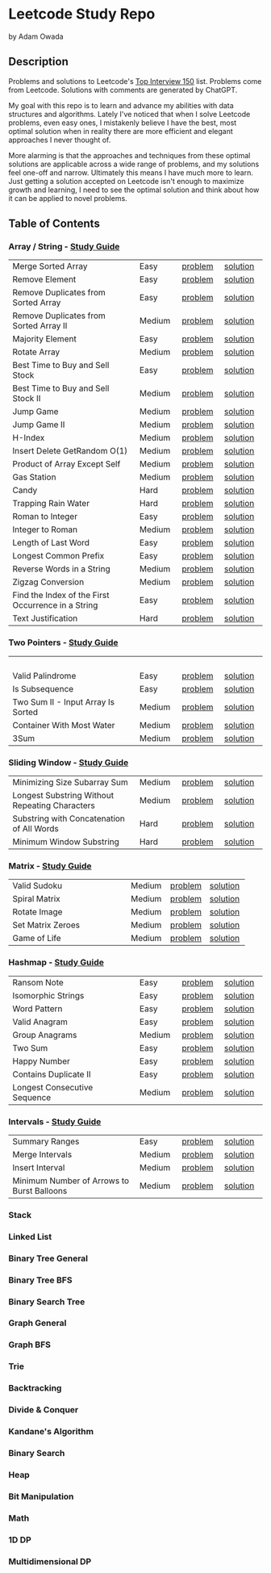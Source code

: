 # Leetcode Study Repo

by Adam Owada

## Description

Problems and solutions to Leetcode's [Top Interview 150](https://leetcode.com/studyplan/top-interview-150/) list. Problems come from Leetcode. Solutions with comments are generated by ChatGPT.

My goal with this repo is to learn and advance my abilities with data structures and algorithms. Lately I've noticed that when I solve Leetcode problems, even easy ones, I mistakenly believe I have the best, most optimal solution when in reality there are more efficient and elegant approaches I never thought of.

More alarming is that the approaches and techniques from these optimal solutions are applicable across a wide range of problems, and my solutions feel one-off and narrow. Ultimately this means I have much more to learn. Just getting a solution accepted on Leetcode isn't enough to maximize growth and learning, I need to see the optimal solution and think about how it can be applied to novel problems.

## Table of Contents

<h3>Array / String - <a href="array-string/study-guide.md">Study Guide</a></h3>
<table style="width: 100%; table-layout: fixed; border-collapse: collapse;">
  <colgroup>
    <!-- Problem Name column takes 50% -->
    <col style="width: 50%;">
    <!-- The remaining columns take 16.66% each (roughly one-third of the remaining 50%) -->
    <col style="width: 16.66%;">
    <col style="width: 16.66%;">
    <col style="width: 16.66%;">
  </colgroup>
  <tbody>
    <tr>
      <td>Merge Sorted Array</td>
      <td>Easy</td>
      <td><a href="array-string/merge-sorted-array/problem.md">problem</a></td>
      <td><a href="array-string/merge-sorted-array/solution.md">solution</a></td>
    </tr>
    <tr>
      <td>Remove Element</td>
      <td>Easy</td>
      <td><a href="array-string/remove-element/problem.md">problem</a></td>
      <td><a href="array-string/remove-element/solution.md">solution</a></td>
    </tr>
    <tr>
      <td>Remove Duplicates from Sorted Array</td>
      <td>Easy</td>
      <td><a href="array-string/remove-duplicates-from-sorted-array/problem.md">problem</a></td>
      <td><a href="array-string/remove-duplicates-from-sorted-array/solution.md">solution</a></td>
    </tr>
    <tr>
      <td>Remove Duplicates from Sorted Array II</td>
      <td>Medium</td>
      <td><a href="array-string/remove-duplicates-from-sorted-array-ii/problem.md">problem</a></td>
      <td><a href="array-string/remove-duplicates-from-sorted-array-ii/solution.md">solution</a></td>
    </tr>
    <tr>
      <td>Majority Element</td>
      <td>Easy</td>
      <td><a href="array-string/majority-element/problem.md">problem</a></td>
      <td><a href="array-string/majority-element/solution.md">solution</a></td>
    </tr>
    <tr>
      <td>Rotate Array</td>
      <td>Medium</td>
      <td><a href="array-string/rotate-array/problem.md">problem</a></td>
      <td><a href="array-string/rotate-array/solution.md">solution</a></td>
    </tr>
    <tr>
      <td>Best Time to Buy and Sell Stock</td>
      <td>Easy</td>
      <td><a href="array-string/best-time-to-buy-and-sell-stock/problem.md">problem</a></td>
      <td><a href="array-string/best-time-to-buy-and-sell-stock/solution.md">solution</a></td>
    </tr>
    <tr>
      <td>Best Time to Buy and Sell Stock II</td>
      <td>Medium</td>
      <td><a href="array-string/best-time-to-buy-and-sell-stock-ii/problem.md">problem</a></td>
      <td><a href="array-string/best-time-to-buy-and-sell-stock-ii/solution.md">solution</a></td>
    </tr>
    <tr>
      <td>Jump Game</td>
      <td>Medium</td>
      <td><a href="array-string/jump-game/problem.md">problem</a></td>
      <td><a href="array-string/jump-game/solution.md">solution</a></td>
    </tr>
    <tr>
      <td>Jump Game II</td>
      <td>Medium</td>
      <td><a href="array-string/jump-game-ii/problem.md">problem</a></td>
      <td><a href="array-string/jump-game-ii/solution.md">solution</a></td>
    </tr>
    <tr>
      <td>H-Index</td>
      <td>Medium</td>
      <td><a href="array-string/h-index/problem.md">problem</a></td>
      <td><a href="array-string/h-index/solution.md">solution</a></td>
    </tr>
    <tr>
      <td>Insert Delete GetRandom O(1)</td>
      <td>Medium</td>
      <td><a href="array-string/insert-delete-getrandom-o1/problem.md">problem</a></td>
      <td><a href="array-string/insert-delete-getrandom-o1/solution.md">solution</a></td>
    </tr>
    <tr>
      <td>Product of Array Except Self</td>
      <td>Medium</td>
      <td><a href="array-string/product-of-array-except-self/problem.md">problem</a></td>
      <td><a href="array-string/product-of-array-except-self/solution.md">solution</a></td>
    </tr>
    <tr>
      <td>Gas Station</td>
      <td>Medium</td>
      <td><a href="array-string/gas-station/problem.md">problem</a></td>
      <td><a href="array-string/gas-station/solution.md">solution</a></td>
    </tr>
    <tr>
      <td>Candy</td>
      <td>Hard</td>
      <td><a href="array-string/candy/problem.md">problem</a></td>
      <td><a href="array-string/candy/solution.md">solution</a></td>
    </tr>
    <tr>
      <td>Trapping Rain Water</td>
      <td>Hard</td>
      <td><a href="array-string/trapping-rain-water/problem.md">problem</a></td>
      <td><a href="array-string/trapping-rain-water/solution.md">solution</a></td>
    </tr>
    <tr>
      <td>Roman to Integer</td>
      <td>Easy</td>
      <td><a href="array-string/roman-to-integer/problem.md">problem</a></td>
      <td><a href="array-string/roman-to-integer/solution.md">solution</a></td>
    </tr>
    <tr>
      <td>Integer to Roman</td>
      <td>Medium</td>
      <td><a href="array-string/integer-to-roman/problem.md">problem</a></td>
      <td><a href="array-string/integer-to-roman/solution.md">solution</a></td>
    </tr>
    <tr>
      <td>Length of Last Word</td>
      <td>Easy</td>
      <td><a href="array-string/length-of-last-word/problem.md">problem</a></td>
      <td><a href="array-string/length-of-last-word/solution.md">solution</a></td>
    </tr>
    <tr>
      <td>Longest Common Prefix</td>
      <td>Easy</td>
      <td><a href="array-string/longest-common-prefix/problem.md">problem</a></td>
      <td><a href="array-string/longest-common-prefix/solution.md">solution</a></td>
    </tr>
    <tr>
      <td>Reverse Words in a String</td>
      <td>Medium</td>
      <td><a href="array-string/reverse-words-in-a-string/problem.md">problem</a></td>
      <td><a href="array-string/reverse-words-in-a-string/solution.md">solution</a></td>
    </tr>
    <tr>
      <td>Zigzag Conversion</td>
      <td>Medium</td>
      <td><a href="array-string/zigzag-conversion/problem.md">problem</a></td>
      <td><a href="array-string/zigzag-conversion/solution.md">solution</a></td>
    </tr>
    <tr>
      <td>Find the Index of the First Occurrence in a String</td>
      <td>Easy</td>
      <td><a href="array-string/find-the-index-of-the-first-occurrence-in-a-string/problem.md">problem</a></td>
      <td><a href="array-string/find-the-index-of-the-first-occurrence-in-a-string/solution.md">solution</a></td>
    </tr>
    <tr>
      <td>Text Justification</td>
      <td>Hard</td>
      <td><a href="array-string/text-justification/problem.md">problem</a></td>
      <td><a href="array-string/text-justification/solution.md">solution</a></td>
    </tr>
  </tbody>
</table>

<h3>Two Pointers - <a href="two-pointers/study-guide.md">Study Guide</a></h3>
<table style="width: 100%; table-layout: fixed; border-collapse: collapse;">
  <colgroup>
    <!-- Problem Name column takes 50% -->
    <col style="width: 50%;">
    <!-- The remaining columns take 16.66% each (roughly one-third of the remaining 50%) -->
    <col style="width: 16.66%;">
    <col style="width: 16.66%;">
    <col style="width: 16.66%;">
  </colgroup>
  <tbody>
    <tr>
      <td><img width="882" height="0">&nbsp;</td>
      <td><img width="1" height="0">&nbsp;</td>
      <td><img width="1" height="0">&nbsp;</td>
      <td><img width="1" height="0">&nbsp;</td>
    </tr>
    <tr>
      <td>Valid Palindrome</td>
      <td>Easy</td>
      <td><a href="two-pointers/valid-palindrome/problem.md">problem</a></td>
      <td><a href="two-pointers/valid-palindrome/solution.md">solution</a></td>
    </tr>
    <tr>
      <td>Is Subsequence</td>
      <td>Easy</td>
      <td><a href="two-pointers/is-subsequence/problem.md">problem</a></td>
      <td><a href="two-pointers/is-subsequence/solution.md">solution</a></td>
    </tr>
    <tr>
      <td>Two Sum II - Input Array Is Sorted</td>
      <td>Medium</td>
      <td><a href="two-pointers/two-sum-ii-input-array-is-sorted/problem.md">problem</a></td>
      <td><a href="two-pointers/two-sum-ii-input-array-is-sorted/solution.md">solution</a></td>
    </tr>
    <tr>
      <td>Container With Most Water</td>
      <td>Medium</td>
      <td><a href="two-pointers/container-with-most-water/problem.md">problem</a></td>
      <td><a href="two-pointers/container-with-most-water/solution.md">solution</a></td>
    </tr>
    <tr>
      <td>3Sum</td>
      <td>Medium</td>
      <td><a href="two-pointers/3sum/problem.md">problem</a></td>
      <td><a href="two-pointers/3sum/solution.md">solution</a></td>
    </tr>
  </tbody>
</table>

<h3>Sliding Window - <a href="sliding-window/study-guide.md">Study Guide</a></h3>
<table style="width: 100%; table-layout: fixed; border-collapse: collapse;">
  <colgroup>
    <!-- Problem Name column takes 50% -->
    <col style="width: 50%;">
    <!-- The remaining columns take 16.66% each (roughly one-third of the remaining 50%) -->
    <col style="width: 16.66%;">
    <col style="width: 16.66%;">
    <col style="width: 16.66%;">
  </colgroup>
  <tbody>
    <tr>
      <td>Minimizing Size Subarray Sum</td>
      <td>Medium</td>
      <td><a href="sliding-window/minimizing-size-subarray-sum/problem.md">problem</a></td>
      <td><a href="sliding-window/minimizing-size-subarray-sum/solution.md">solution</a></td>
    </tr>
    <tr>
      <td>Longest Substring Without Repeating Characters</td>
      <td>Medium</td>
      <td><a href="sliding-window/longest-substring-without-repeating-characters/problem.md">problem</a></td>
      <td><a href="sliding-window/longest-substring-without-repeating-characters/solution.md">solution</a></td>
    </tr>
    <tr>
      <td>Substring with Concatenation of All Words</td>
      <td>Hard</td>
      <td><a href="sliding-window/substring-with-concatenation-of-all-words/problem.md">problem</a></td>
      <td><a href="sliding-window/substring-with-concatenation-of-all-words/solution.md">solution</a></td>
    </tr>
    <tr>
      <td>Minimum Window Substring</td>
      <td>Hard</td>
      <td><a href="sliding-window/minimum-window-substring/problem.md">problem</a></td>
      <td><a href="sliding-window/minimum-window-substring/solution.md">solution</a></td>
    </tr>
  </tbody>
</table>

<h3>Matrix - <a href="matrix/study-guide.md">Study Guide</a></h3>
<table style="width: 100%; table-layout: fixed; border-collapse: collapse;">
  <colgroup>
    <!-- Problem Name column takes 50% -->
    <col style="width: 50%;">
    <!-- The remaining columns take 16.66% each (roughly one-third of the remaining 50%) -->
    <col style="width: 16.66%;">
    <col style="width: 16.66%;">
    <col style="width: 16.66%;">
  </colgroup>
  <tbody>
    <tr>
      <td>Valid Sudoku</td>
      <td>Medium</td>
      <td><a href="matrix/valid-sudoku/problem.md">problem</a></td>
      <td><a href="matrix/valid-sudoku/solution.md">solution</a></td>
    </tr>
    <tr>
      <td>Spiral Matrix</td>
      <td>Medium</td>
      <td><a href="matrix/spiral-matrix/problem.md">problem</a></td>
      <td><a href="matrix/spiral-matrix/solution.md">solution</a></td>
    </tr>
    <tr>
      <td>Rotate Image</td>
      <td>Medium</td>
      <td><a href="matrix/rotate-image/problem.md">problem</a></td>
      <td><a href="matrix/rotate-image/solution.md">solution</a></td>
    </tr>
    <tr>
      <td>Set Matrix Zeroes</td>
      <td>Medium</td>
      <td><a href="matrix/set-matrix-zeroes/problem.md">problem</a></td>
      <td><a href="matrix/set-matrix-zeroes/solution.md">solution</a></td>
    </tr>
    <tr>
      <td>Game of Life</td>
      <td>Medium</td>
      <td><a href="matrix/game-of-life/problem.md">problem</a></td>
      <td><a href="matrix/game-of-life/solution.md">solution</a></td>
    </tr>
  </tbody>
</table>

<h3>Hashmap - <a href="hashmap/study-guide.md">Study Guide</a></h3>
<table style="width: 100%; table-layout: fixed; border-collapse: collapse;">
  <colgroup>
    <!-- Problem Name column takes 50% -->
    <col style="width: 50%;">
    <!-- The remaining columns take 16.66% each (roughly one-third of the remaining 50%) -->
    <col style="width: 16.66%;">
    <col style="width: 16.66%;">
    <col style="width: 16.66%;">
  </colgroup>
  <tbody>
    <tr>
      <td>Ransom Note</td>
      <td>Easy</td>
      <td><a href="hashmap/ransom-note/problem.md">problem</a></td>
      <td><a href="hashmap/ransom-note/solution.md">solution</a></td>
    </tr>
    <tr>
      <td>Isomorphic Strings</td>
      <td>Easy</td>
      <td><a href="hashmap/isomorphic-strings/problem.md">problem</a></td>
      <td><a href="hashmap/isomorphic-strings/solution.md">solution</a></td>
    </tr>
    <tr>
      <td>Word Pattern</td>
      <td>Easy</td>
      <td><a href="hashmap/word-pattern/problem.md">problem</a></td>
      <td><a href="hashmap/word-pattern/solution.md">solution</a></td>
    </tr>
    <tr>
      <td>Valid Anagram</td>
      <td>Easy</td>
      <td><a href="hashmap/valid-anagram/problem.md">problem</a></td>
      <td><a href="hashmap/valid-anagram/solution.md">solution</a></td>
    </tr>
    <tr>
      <td>Group Anagrams</td>
      <td>Medium</td>
      <td><a href="hashmap/group-anagrams/problem.md">problem</a></td>
      <td><a href="hashmap/group-anagrams/solution.md">solution</a></td>
    </tr>
    <tr>
      <td>Two Sum</td>
      <td>Easy</td>
      <td><a href="hashmap/two-sum/problem.md">problem</a></td>
      <td><a href="hashmap/two-sum/solution.md">solution</a></td>
    </tr>
    <tr>
      <td>Happy Number</td>
      <td>Easy</td>
      <td><a href="hashmap/happy-number/problem.md">problem</a></td>
      <td><a href="hashmap/happy-number/solution.md">solution</a></td>
    </tr>
    <tr>
      <td>Contains Duplicate II</td>
      <td>Easy</td>
      <td><a href="hashmap/contains-duplicate-ii/problem.md">problem</a></td>
      <td><a href="hashmap/contains-duplicate-ii/solution.md">solution</a></td>
    </tr>
    <tr>
      <td>Longest Consecutive Sequence</td>
      <td>Medium</td>
      <td><a href="hashmap/longest-consecutive-sequence/problem.md">problem</a></td>
      <td><a href="hashmap/longest-consecutive-sequence/solution.md">solution</a></td>
    </tr>
  </tbody>
</table>

<h3>Intervals - <a href="intervals/study-guide.md">Study Guide</a></h3>
<table style="width: 100%; table-layout: fixed; border-collapse: collapse;">
  <colgroup>
    <!-- Problem Name column takes 50% -->
    <col style="width: 50%;">
    <!-- The remaining columns take 16.66% each (roughly one-third of the remaining 50%) -->
    <col style="width: 16.66%;">
    <col style="width: 16.66%;">
    <col style="width: 16.66%;">
  </colgroup>
  <tbody>
    <tr>
      <td>Summary Ranges</td>
      <td>Easy</td>
      <td><a href="intervals/summary-ranges/problem.md">problem</a></td>
      <td><a href="intervals/summary-ranges/solution.md">solution</a></td>
    </tr>
    <tr>
      <td>Merge Intervals</td>
      <td>Medium</td>
      <td><a href="intervals/merge-intervals/problem.md">problem</a></td>
      <td><a href="intervals/merge-intervals/solution.md">solution</a></td>
    </tr>
    <tr>
      <td>Insert Interval</td>
      <td>Medium</td>
      <td><a href="intervals/insert-interval/problem.md">problem</a></td>
      <td><a href="intervals/insert-interval/solution.md">solution</a></td>
    </tr>
    <tr>
      <td>Minimum Number of Arrows to Burst Balloons</td>
      <td>Medium</td>
      <td><a href="intervals/minimum-number-of-arrows-to-burst-balloons/problem.md">problem</a></td>
      <td><a href="intervals/minimum-number-of-arrows-to-burst-balloons/solution.md">solution</a></td>
    </tr>
  </tbody>
</table>

### Stack

### Linked List

### Binary Tree General

### Binary Tree BFS

### Binary Search Tree

### Graph General

### Graph BFS

### Trie

### Backtracking

### Divide & Conquer

### Kandane's Algorithm

### Binary Search

### Heap

### Bit Manipulation

### Math

### 1D DP

### Multidimensional DP
